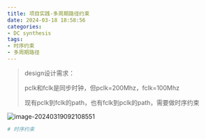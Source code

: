```yaml
---
title: 项目实践-多周期路径约束
date: 2024-03-18 18:58:56
categories:
- DC synthesis
tags:
- 时序约束
- 多周期路径
---
```


> design设计需求： 
>
> pclk和fclk是同步时钟，但pclk=200Mhz，fclk=100Mhz
>
> 现有pclk到fclk的path，也有fclk到pclk的path，需要做时序约束

![image-20240319092108551](D:\blog\wzjsdyx.github.io\source\_posts\2024-03-18-项目实践-多周期路径约束\design.png)

```tcl
# 时序约束

```

